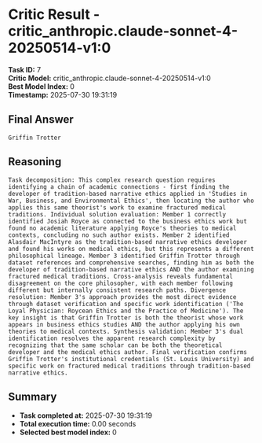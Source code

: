 # Critic Result - critic_anthropic.claude-sonnet-4-20250514-v1:0

**Task ID:** 7  
**Critic Model:** critic_anthropic.claude-sonnet-4-20250514-v1:0  
**Best Model Index:** 0  
**Timestamp:** 2025-07-30 19:31:19

## Final Answer
```
Griffin Trotter
```

## Reasoning
```
Task decomposition: This complex research question requires identifying a chain of academic connections - first finding the developer of tradition-based narrative ethics applied in 'Studies in War, Business, and Environmental Ethics', then locating the author who applies this same theorist's work to examine fractured medical traditions. Individual solution evaluation: Member 1 correctly identified Josiah Royce as connected to the business ethics work but found no academic literature applying Royce's theories to medical contexts, concluding no such author exists. Member 2 identified Alasdair MacIntyre as the tradition-based narrative ethics developer and found his works on medical ethics, but this represents a different philosophical lineage. Member 3 identified Griffin Trotter through dataset references and comprehensive searches, finding him as both the developer of tradition-based narrative ethics AND the author examining fractured medical traditions. Cross-analysis reveals fundamental disagreement on the core philosopher, with each member following different but internally consistent research paths. Divergence resolution: Member 3's approach provides the most direct evidence through dataset verification and specific work identification ('The Loyal Physician: Roycean Ethics and the Practice of Medicine'). The key insight is that Griffin Trotter is both the theorist whose work appears in business ethics studies AND the author applying his own theories to medical contexts. Synthesis validation: Member 3's dual identification resolves the apparent research complexity by recognizing that the same scholar can be both the theoretical developer and the medical ethics author. Final verification confirms Griffin Trotter's institutional credentials (St. Louis University) and specific work on fractured medical traditions through tradition-based narrative ethics.
```

## Summary
- **Task completed at:** 2025-07-30 19:31:19
- **Total execution time:** 0.00 seconds
- **Selected best model index:** 0
